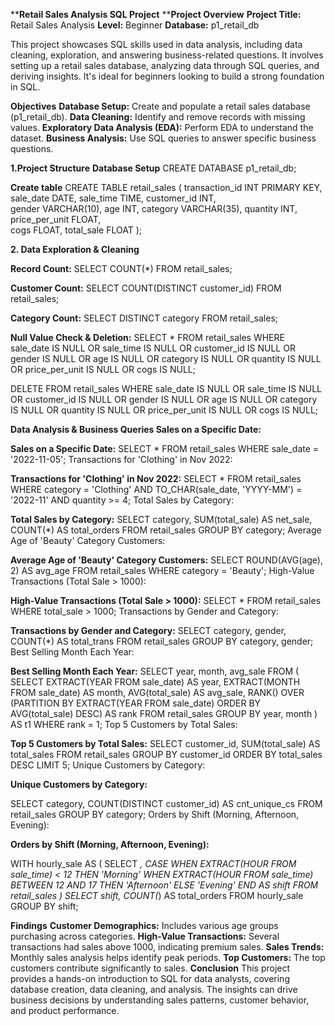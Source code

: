 ****Retail Sales Analysis SQL Project**
****Project Overview**
**Project Title:** Retail Sales Analysis
**Level:** Beginner
**Database:** p1_retail_db

This project showcases SQL skills used in data analysis, including data cleaning, exploration, and answering business-related questions. It involves setting up a retail sales database, analyzing data through SQL queries, and deriving insights. It's ideal for beginners looking to build a strong foundation in SQL.

**Objectives**
**Database Setup:** Create and populate a retail sales database (p1_retail_db).
**Data Cleaning:** Identify and remove records with missing values.
**Exploratory Data Analysis (EDA):** Perform EDA to understand the dataset.
**Business Analysis:** Use SQL queries to answer specific business questions.

**1.Project Structure**
**Database Setup**
CREATE DATABASE p1_retail_db;

**Create table**
CREATE TABLE retail_sales (
    transaction_id INT PRIMARY KEY,
    sale_date DATE,	
    sale_time TIME,
    customer_id INT,	
    gender VARCHAR(10),
    age INT,
    category VARCHAR(35),
    quantity INT,
    price_per_unit FLOAT,	
    cogs FLOAT,
    total_sale FLOAT
);

**2. Data Exploration & Cleaning**

**Record Count:**
SELECT COUNT(*) FROM retail_sales;

**Customer Count:**
SELECT COUNT(DISTINCT customer_id) FROM retail_sales;

**Category Count:**
SELECT DISTINCT category FROM retail_sales;

**Null Value Check & Deletion:**
SELECT * FROM retail_sales
WHERE 
    sale_date IS NULL OR sale_time IS NULL OR customer_id IS NULL OR 
    gender IS NULL OR age IS NULL OR category IS NULL OR 
    quantity IS NULL OR price_per_unit IS NULL OR cogs IS NULL;

DELETE FROM retail_sales
WHERE 
    sale_date IS NULL OR sale_time IS NULL OR customer_id IS NULL OR 
    gender IS NULL OR age IS NULL OR category IS NULL OR 
    quantity IS NULL OR price_per_unit IS NULL OR cogs IS NULL;


**Data Analysis & Business Queries
Sales on a Specific Date:**

**Sales on a Specific Date:**
SELECT * FROM retail_sales WHERE sale_date = '2022-11-05';
Transactions for 'Clothing' in Nov 2022:

**Transactions for 'Clothing' in Nov 2022:**
SELECT * FROM retail_sales
WHERE category = 'Clothing' AND TO_CHAR(sale_date, 'YYYY-MM') = '2022-11' AND quantity >= 4;
Total Sales by Category:

**Total Sales by Category:**
SELECT category, SUM(total_sale) AS net_sale, COUNT(*) AS total_orders
FROM retail_sales
GROUP BY category;
Average Age of 'Beauty' Category Customers:

**Average Age of 'Beauty' Category Customers:**
SELECT ROUND(AVG(age), 2) AS avg_age
FROM retail_sales
WHERE category = 'Beauty';
High-Value Transactions (Total Sale > 1000):

**High-Value Transactions (Total Sale > 1000):**
SELECT * FROM retail_sales WHERE total_sale > 1000;
Transactions by Gender and Category:

**Transactions by Gender and Category:**
SELECT category, gender, COUNT(*) AS total_trans
FROM retail_sales
GROUP BY category, gender;
Best Selling Month Each Year:

**Best Selling Month Each Year:**
SELECT year, month, avg_sale
FROM (
    SELECT EXTRACT(YEAR FROM sale_date) AS year,
           EXTRACT(MONTH FROM sale_date) AS month,
           AVG(total_sale) AS avg_sale,
           RANK() OVER (PARTITION BY EXTRACT(YEAR FROM sale_date) ORDER BY AVG(total_sale) DESC) AS rank
    FROM retail_sales
    GROUP BY year, month
) AS t1
WHERE rank = 1;
Top 5 Customers by Total Sales:

**Top 5 Customers by Total Sales:**
SELECT customer_id, SUM(total_sale) AS total_sales
FROM retail_sales
GROUP BY customer_id
ORDER BY total_sales DESC
LIMIT 5;
Unique Customers by Category:


**Unique Customers by Category:**

SELECT category, COUNT(DISTINCT customer_id) AS cnt_unique_cs
FROM retail_sales
GROUP BY category;
Orders by Shift (Morning, Afternoon, Evening):

**Orders by Shift (Morning, Afternoon, Evening):**

WITH hourly_sale AS (
    SELECT *, 
        CASE
            WHEN EXTRACT(HOUR FROM sale_time) < 12 THEN 'Morning'
            WHEN EXTRACT(HOUR FROM sale_time) BETWEEN 12 AND 17 THEN 'Afternoon'
            ELSE 'Evening'
        END AS shift
    FROM retail_sales
)
SELECT shift, COUNT(*) AS total_orders
FROM hourly_sale
GROUP BY shift;


**Findings**
**Customer Demographics:** Includes various age groups purchasing across categories.
**High-Value Transactions:** Several transactions had sales above 1000, indicating premium sales.
**Sales Trends:** Monthly sales analysis helps identify peak periods.
**Top Customers:** The top customers contribute significantly to sales.
**Conclusion**
This project provides a hands-on introduction to SQL for data analysts, covering database creation, data cleaning, and analysis. The insights can drive business decisions by understanding sales patterns, customer behavior, and product performance.
